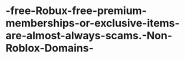 # -free-Robux-free-premium-memberships-or-exclusive-items-are-almost-always-scams.-Non-Roblox-Domains-